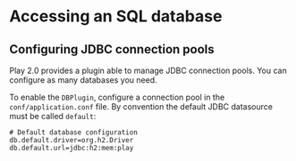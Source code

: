 # Accessing an SQL database

## Configuring JDBC connection pools

Play 2.0 provides a plugin able to manage JDBC connection pools. You can configure as many databases you need.

To enable the `DBPlugin`, configure a connection pool in the `conf/application.conf` file. By convention the default JDBC datasource must be called `default`:

```properties
# Default database configuration
db.default.driver=org.h2.Driver
db.default.url=jdbc:h2:mem:play
```